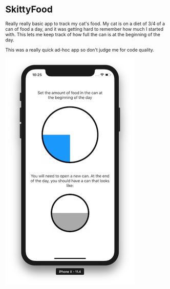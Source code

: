 #  SkittyFood

Really really basic app to track my cat's food. My cat is on a diet of 3/4 of a can of food a day, and it was getting hard to remember how much I started with. This lets me keep track of how full the can is at the beginning of the day.

This was a really quick ad-hoc app so don't judge me for code quality.

![screenshot 1](screenshots/screen1.png)
